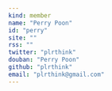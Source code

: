 ```yaml
---
kind: member
name: "Perry Poon"
id: "perry"
site: ""
rss: ""
twitter: "plrthink"
douban: "Perry Poon"
github: "plrthink"
email: "plrthink@gmail.com"
---
```


